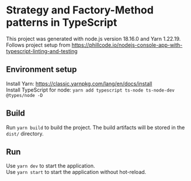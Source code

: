 # Strategy and Factory-Method patterns in TypeScript 

This project was generated with node.js version 18.16.0 and Yarn 1.22.19.  
Follows project setup from https://phillcode.io/nodejs-console-app-with-typescript-linting-and-testing 

## Environment setup

Install Yarn: https://classic.yarnpkg.com/lang/en/docs/install   
Install TypeScript for node: `yarn add typescript ts-node ts-node-dev @types/node -D`

## Build

Run `yarn build` to build the project. The build artifacts will be stored in the `dist/` directory.

## Run

Use `yarn dev` to start the application.   
Use `yarn start` to start the application without hot-reload.


